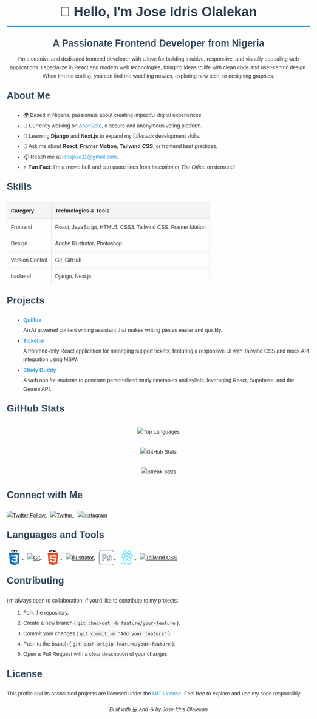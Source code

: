 <!DOCTYPE html>
<html lang="en">
<head>
  <meta charset="UTF-8">
  <meta name="viewport" content="width=device-width, initial-scale=1.0">
</head>
<body style="font-family: Arial, sans-serif; line-height: 1.6; color: #333; max-width: 800px; margin: 20px auto; padding: 0 20px;">
  <h1 style="color: #2c3e50; font-size: 2.5em; border-bottom: 2px solid #3498db; padding-bottom: 10px; text-align: center;">👋 Hello, I'm Jose Idris Olalekan</h1>
  <h3 style="color: #34495e; font-size: 1.8em; text-align: center; margin: 10px 0;">A Passionate Frontend Developer from Nigeria</h3>
  <p style="margin: 10px 0; text-align: center;">I'm a creative and dedicated frontend developer with a love for building intuitive, responsive, and visually appealing web applications. I specialize in React and modern web technologies, bringing ideas to life with clean code and user-centric design. When I'm not coding, you can find me watching movies, exploring new tech, or designing graphics.</p>

  <h2 style="color: #34495e; font-size: 1.8em; margin-top: 20px;">About Me</h2>
  <ul style="list-style-type: disc; margin: 10px 0 10px 20px;">
    <li style="margin: 5px 0;">🌍 Based in Nigeria, passionate about creating impactful digital experiences.</li>
    <li style="margin: 5px 0;">🔭 Currently working on <a href="https://github.com/Idris-jose/anonvote" style="color: #3498db; text-decoration: none;">AnonVote</a>, a secure and anonymous voting platform.</li>
    <li style="margin: 5px 0;">🌱 Learning <strong>Django</strong> and <strong>Next.js</strong> to expand my full-stack development skills.</li>
    <li style="margin: 5px 0;">💬 Ask me about <strong>React</strong>, <strong>Framer Motion</strong>, <strong>Tailwind CSS</strong>, or frontend best practices.</li>
    <li style="margin: 5px 0;">📫 Reach me at <a href="mailto:idrisjose11@gmail.com" style="color: #3498db; text-decoration: none;">idrisjose11@gmail.com</a>.</li>
    <li style="margin: 5px 0;">⚡ <strong>Fun Fact</strong>: I'm a movie buff and can quote lines from <em>Inception</em> or <em>The Office</em> on demand!</li>
  </ul>

  <h2 style="color: #34495e; font-size: 1.8em; margin-top: 20px;">Skills</h2>
  <table style="width: 100%; border-collapse: collapse; margin: 10px 0;">
    <tr style="background: #f4f4f4;">
      <th style="padding: 10px; text-align: left; border: 1px solid #ddd;">Category</th>
      <th style="padding: 10px; text-align: left; border: 1px solid #ddd;">Technologies & Tools</th>
    </tr>
    <tr>
      <td style="padding: 10px; border: 1px solid #ddd;">Frontend</td>
      <td style="padding: 10px; border: 1px solid #ddd;">React, JavaScript, HTML5, CSS3, Tailwind CSS, Framer Motion</td>
    </tr>
    <tr>
      <td style="padding: 10px; border: 1px solid #ddd;">Design</td>
      <td style="padding: 10px; border: 1px solid #ddd;">Adobe Illustrator, Photoshop</td>
    </tr>
    <tr>
      <td style="padding: 10px; border: 1px solid #ddd;">Version Control</td>
      <td style="padding: 10px; border: 1px solid #ddd;">Git, GitHub</td>
    </tr>
    <tr>
      <td style="padding: 10px; border: 1px solid #ddd;">backend</td>
      <td style="padding: 10px; border: 1px solid #ddd;">Django, Next.js</td>
    </tr>
  </table>

  <h2 style="color: #34495e; font-size: 1.8em; margin-top: 20px;">Projects</h2>
  <ul style="list-style-type: disc; margin: 10px 0 10px 20px;">
    <li style="margin: 5px 0;">
      <strong><a href="https://github.com/Idris-jose/Quillux" style="color: #3498db; text-decoration: none;">Quillux</a></strong>
      <p style="margin: 5px 0;">An AI powered content writing assistant that makes writing pieces easier and quickly.</p>
    </li>
    <li style="margin: 5px 0;">
      <strong><a href="https://github.com/Idris-jose/ticketier" style="color: #3498db; text-decoration: none;">Ticketier</a></strong>
      <p style="margin: 5px 0;">A frontend-only React application for managing support tickets, featuring a responsive UI with Tailwind CSS and mock API integration using MSW.</p>
    </li>
    <li style="margin: 5px 0;">
      <strong><a href="https://github.com/Idris-jose/studdy-buddy" style="color: #3498db; text-decoration: none;">Study Buddy</a></strong>
      <p style="margin: 5px 0;">A web app for students to generate personalized study timetables and syllabi, leveraging React, Supabase, and the Gemini API.</p>
    </li>
  </ul>

  <h2 style="color: #34495e; font-size: 1.8em; margin-top: 20px;">GitHub Stats</h2>
  <p style="margin: 10px 0; text-align: center;">
    <img src="https://github-readme-stats.vercel.app/api/top-langs?username=idris-jose&show_icons=true&locale=en&layout=compact&theme=radical" alt="Top Languages" style="max-width: 100%; margin: 10px 0;" />
  </p>
  <p style="margin: 10px 0; text-align: center;">
    <img src="https://github-readme-stats.vercel.app/api?username=idris-jose&show_icons=true&locale=en&theme=radical" alt="GitHub Stats" style="max-width: 100%; margin: 10px 0;" />
  </p>
  <p style="margin: 10px 0; text-align: center;">
    <img src="https://github-readme-streak-stats.herokuapp.com/?user=idris-jose&theme=radical" alt="Streak Stats" style="max-width: 100%; margin: 10px 0;" />
  </p>

  <h2 style="color: #34495e; font-size: 1.8em; margin-top: 20px;">Connect with Me</h2>
  <p style="margin: 10px 0;">
    <a href="https://twitter.com/idrisbyte" target="_blank" style="margin-right: 10px;">
      <img src="https://img.shields.io/twitter/follow/idrisbyte?logo=twitter&style=for-the-badge" alt="Twitter Follow" style="vertical-align: middle;" />
    </a>
    <a href="https://twitter.com/idrisbyte" target="_blank" style="margin-right: 10px;">
      <img src="https://raw.githubusercontent.com/rahuldkjain/github-profile-readme-generator/master/src/images/icons/Social/twitter.svg" alt="Twitter" height="30" width="40" style="vertical-align: middle;" />
    </a>
    <a href="https://instagram.com/grim_studios_22" target="_blank">
      <img src="https://raw.githubusercontent.com/rahuldkjain/github-profile-readme-generator/master/src/images/icons/Social/instagram.svg" alt="Instagram" height="30" width="40" style="vertical-align: middle;" />
    </a>
  </p>

  <h2 style="color: #34495e; font-size: 1.8em; margin-top: 20px;">Languages and Tools</h2>
  <p style="margin: 10px 0;">
    <a href="https://www.w3schools.com/css/" target="_blank" style="margin-right: 10px;">
      <img src="https://raw.githubusercontent.com/devicons/devicon/master/icons/css3/css3-original-wordmark.svg" alt="CSS3" width="40" height="40" style="vertical-align: middle;" />
    </a>
    <a href="https://git-scm.com/" target="_blank" style="margin-right: 10px;">
      <img src="https://www.vectorlogo.zone/logos/git-scm/git-scm-icon.svg" alt="Git" width="40" height="40" style="vertical-align: middle;" />
    </a>
    <a href="https://www.w3.org/html/" target="_blank" style="margin-right: 10px;">
      <img src="https://raw.githubusercontent.com/devicons/devicon/master/icons/html5/html5-original-wordmark.svg" alt="HTML5" width="40" height="40" style="vertical-align: middle;" />
    </a>
    <a href="https://www.adobe.com/in/products/illustrator.html" target="_blank" style="margin-right: 10px;">
      <img src="https://www.vectorlogo.zone/logos/adobe_illustrator/adobe_illustrator-icon.svg" alt="Illustrator" width="40" height="40" style="vertical-align: middle;" />
    </a>
    <a href="https://www.photoshop.com/en" target="_blank" style="margin-right: 10px;">
      <img src="https://raw.githubusercontent.com/devicons/devicon/master/icons/photoshop/photoshop-line.svg" alt="Photoshop" width="40" height="40" style="vertical-align: middle;" />
    </a>
    <a href="https://reactjs.org/" target="_blank" style="margin-right: 10px;">
      <img src="https://raw.githubusercontent.com/devicons/devicon/master/icons/react/react-original-wordmark.svg" alt="React" width="40" height="40" style="vertical-align: middle;" />
    </a>
    <a href="https://tailwindcss.com/" target="_blank" style="margin-right: 10px;">
      <img src="https://www.vectorlogo.zone/logos/tailwindcss/tailwindcss-icon.svg" alt="Tailwind CSS" width="40" height="40" style="vertical-align: middle;" />
    </a>
  </p>

  <h2 style="color: #34495e; font-size: 1.8em; margin-top: 20px;">Contributing</h2>
  <p style="margin: 10px 0;">I'm always open to collaboration! If you'd like to contribute to my projects:</p>
  <ol style="list-style-type: decimal; margin: 10px 0 10px 20px;">
    <li style="margin: 5px 0;">Fork the repository.</li>
    <li style="margin: 5px 0;">Create a new branch (<code style="background: #f4f4f4; padding: 2px 4px; border-radius: 3px;">git checkout -b feature/your-feature</code>).</li>
    <li style="margin: 5px 0;">Commit your changes (<code style="background: #f4f4f4; padding: 2px 4px; border-radius: 3px;">git commit -m 'Add your feature'</code>).</li>
    <li style="margin: 5px 0;">Push to the branch (<code style="background: #f4f4f4; padding: 2px 4px; border-radius: 3px;">git push origin feature/your-feature</code>).</li>
    <li style="margin: 5px 0;">Open a Pull Request with a clear description of your changes.</li>
  </ol>

  <h2 style="color: #34495e; font-size: 1.8em; margin-top: 20px;">License</h2>
  <p style="margin: 10px 0;">This profile and its associated projects are licensed under the <a href="LICENSE" style="color: #3498db; text-decoration: none;">MIT License</a>. Feel free to explore and use my code responsibly!</p>

  <p style="margin: 20px 0; text-align: center; font-style: italic;">Built with 💻 and ☕ by Jose Idris Olalekan</p>
</body>
</html>
